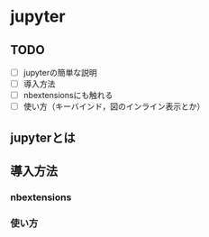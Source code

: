 # jupyter

## TODO

* [ ] jupyterの簡単な説明
* [ ] 導入方法
* [ ] nbextensionsにも触れる
* [ ] 使い方（キーバインド，図のインライン表示とか）

## jupyterとは


## 導入方法

### nbextensions

### 使い方
